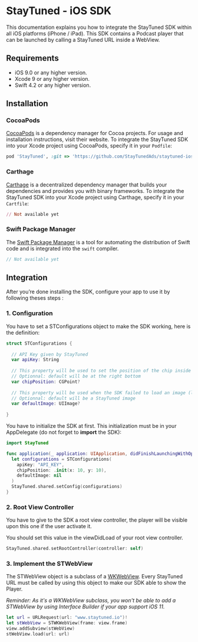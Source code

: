 # StayTuned - iOS SDK
This documentation explains you how to integrate the StayTuned SDK within all iOS platforms (iPhone / iPad). This SDK contains a Podcast player that can be launched by calling a StayTuned URL inside a WebView.

## Requirements
- iOS 9.0 or any higher version.
- Xcode 9 or any higher version.
- Swift 4.2 or any higher version.

## Installation

### CocoaPods
[CocoaPods](https://cocoapods.org) is a dependency manager for Cocoa projects. For usage and installation instructions, visit their website. To integrate the StayTuned SDK into your Xcode project using CocoaPods, specify it in your `Podfile`:

```ruby
pod 'StayTuned', :git => 'https://github.com/StayTunedAds/staytuned-ios-sample.git'
```

### Carthage

[Carthage](https://github.com/Carthage/Carthage) is a decentralized dependency manager that builds your dependencies and provides you with binary frameworks. To integrate the StayTuned SDK into your Xcode project using Carthage, specify it in your `Cartfile`:

```ruby
// Not available yet
```

### Swift Package Manager

The [Swift Package Manager](https://swift.org/package-manager/) is a tool for automating the distribution of Swift code and is integrated into the `swift` compiler.

```swift
// Not available yet
```

## Integration
After you’re done installing the SDK, configure your app to use it by following theses steps :

### 1. Configuration

You have to set a STConfigurations object to make the SDK working, here is the definition:

```swift
struct STConfigurations {
  
  // API Key given by StayTuned
  var apiKey: String
  
  // This property will be used to set the position of the chip inside the Root View Controller.
  // Optionnal: default will be at the right bottom
  var chipPosition: CGPoint? 
	
  // This property will be used when the SDK failed to load an image (low connection).
  // Optionnal: default will be a StayTuned image
  var defaultImage: UIImage?
  
}
```

You have to initialize the SDK at first. This initialization must be in your AppDelegate (do not forget to **import** the SDK):

```swift
import StayTuned

func application(_ application: UIApplication, didFinishLaunchingWithOptions launchOptions: [UIApplication.LaunchOptionsKey: Any]?) -> Bool {
  let configurations = STConfigurations(
    apiKey: "API_KEY",
    chipPosition: .init(x: 10, y: 10),
    defaultImage: nil
  )
  StayTuned.shared.setConfig(configurations)
}
```

### 2. Root View Controller
You have to give to the SDK a root view controller, the player will be visible upon this one if the user activate it. 

You should set this value in the viewDidLoad of your root view controller.
```swift
StayTuned.shared.setRootController(controller: self)
```

### 3. Implement the STWebView 
The STWebView object is a subclass of a [WKWebView](https://developer.apple.com/documentation/webkit/wkwebview). Every StayTuned URL must be called by using this object to make our SDK able to show the Player.

*Reminder: As it's a WKWebView subclass, you won't be able to add a STWebView by using Interface Builder if your app support iOS 11.*
```swift
let url = URLRequest(url: "www.staytuned.io")!
let stWebView = STWKWebView(frame: view.frame)
view.addSubview(stWebView)
stWebView.load(url: url)
```


